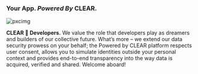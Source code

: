 ### Your App. _Powered By_ CLEAR.
![pxcimg](https://github.com/clearsecureidentity/.github/assets/111535748/3a107f04-bec7-4fe7-b871-175936c72832)

**CLEAR  💙  Developers.** We value the role that developers play as dreamers and builders of our collective future. What’s more – we extend our data security prowess on your behalf; the Powered by CLEAR platform respects user consent, allows you to simulate identities outside your personal context and provides end-to-end transparency into the way data is acquired, verified and shared. Welcome aboard!
